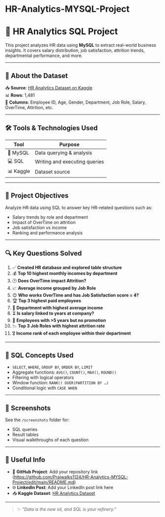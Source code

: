 # HR-Analytics-MYSQL-Project
# 💼 HR Analytics SQL Project

This project analyzes HR data using **MySQL** to extract real-world business insights. It covers salary distribution, job satisfaction, attrition trends, departmental performance, and more.

---

## 📌 About the Dataset

📥 **Source**: [HR Analytics Dataset on Kaggle](https://www.kaggle.com/datasets/anshika2301/hr-analytics-dataset?select=HR_Analytics.csv)  
📊 **Rows**: 1,481  
🧾 **Columns**: Employee ID, Age, Gender, Department, Job Role, Salary, OverTime, Attrition, etc.

---

## 🛠️ Tools & Technologies Used

| Tool         | Purpose                    |
|--------------|----------------------------|
| 🐬 MySQL      | Data querying & analysis    |
| 💻 SQL        | Writing and executing queries |
| 📊 Kaggle     | Dataset source              |

---

## 🎯 Project Objectives

Analyze HR data using SQL to answer key HR-related questions such as:
- Salary trends by role and department
- Impact of OverTime on attrition
- Job satisfaction vs income
- Ranking and performance analysis

---

## 🔍 Key Questions Solved

1. ✅ **Created HR database and explored table structure**
2. 💰 **Top 10 highest monthly incomes by department**
3. 🕒 **Does OverTime impact Attrition?**
4. 📈 **Average income grouped by Job Role**
5. 😊 **Who works OverTime and has Job Satisfaction score = 4?**
6. 🏆 **Top 3 highest paid employees**
7. 🏢 **Department with highest average income**
8. ⏳ **Is salary linked to years at company?**
9. 🚫 **Employees with >5 years but no promotion**
10. 📉 **Top 3 Job Roles with highest attrition rate**
11. 🎖️ **Income rank of each employee within their department**

---

## 🧠 SQL Concepts Used

- `SELECT`, `WHERE`, `GROUP BY`, `ORDER BY`, `LIMIT`
- Aggregate functions: `AVG()`, `COUNT()`, `MAX()`, `ROUND()`
- Filtering with logical operators
- Window function: `RANK() OVER(PARTITION BY …)`
- Conditional logic with `CASE WHEN`

---

## 📸 Screenshots

See the `/screenshots` folder for:
- SQL queries
- Result tables
- Visual walkthroughs of each question

---

## 🔗 Useful Info

- 📂 **GitHub Project**: Add your repository link (https://github.com/Prajwalks1124/HR-Analytics-MYSQL-Project/edit/main/README.md)
- 🌐 **LinkedIn Post**: Add your LinkedIn post link here 
- 📥 **Kaggle Dataset**: [HR Analytics Dataset](https://www.kaggle.com/datasets/anshika2301/hr-analytics-dataset?select=HR_Analytics.csv)

---

> ✨ _“Data is the new oil, and SQL is your refinery.”_
